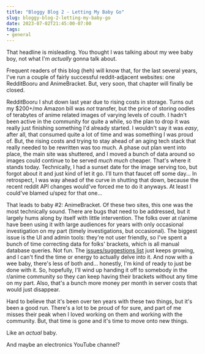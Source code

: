 ```yaml
---
title: "Bloggy Blog 2 - Letting My Baby Go"
slug: bloggy-blog-2-letting-my-baby-go
date: 2023-07-02T21:45:00-07:00
tags:
- general
---
```

That headline is misleading. You thought I was talking about my wee baby boy, not what I'm _actually_ gonna talk about.

Frequent readers of this blog (heh) will know that, for the last several years, I've run a couple of fairly successful reddit-adjacent websites: one RedditBooru and AnimeBracket. But, very soon, that chapter will finally be closed.

RedditBooru I shut down last year due to rising costs in storage. Turns out my $200+/mo Amazon bill was _not_ transfer, but the price of storing oodles of terabytes of anime related images of varying levels of couth. I hadn't been active in the community for quite a while, so the plan to drop it was really just finishing something I'd already started. I wouldn't say it was _easy_, after all, that consumed quite a lot of time and was something I was proud of. But, the rising costs and trying to stay ahead of an aging tech stack that really needed to be rewritten was too much. A phase out plan went into place, the main site was shuttered, and I moved a bunch of data around so images could continue to be served _much much_ cheaper. That's where it stands today. Technically, I had a sunset date for the image serving too, but forgot about it and just kind of let it go. I'll turn that faucet off some day... In retrospect, I was way ahead of the curve in shutting that down, because the recent reddit API changes would've forced me to do it anyways. At least I could've blamed u/spez for that one...

That leads to baby #2: AnimeBracket. Of these two sites, this one was the most technically sound. There are bugs that need to be addressed, but it largely hums along by itself with little intervention. The folks over at r/anime have been using it with large audiences for years with only occasional investigation on my part (timely investigations, but occasional). The biggest issue is the UI and admin tools: they're not user friendly, so I've spent a bunch of time correcting data for folks' brackets, which is all manual database queries. Not fun. The [issues/suggestions list](https://github.com/dxprog/anime-bracket/issues) just keeps growing, and I can't find the time or energy to actually delve into it. And now with a wee baby, there's less of both and... honestly, I'm kind of ready to just be done with it. So, hopefully, I'll wind up handing it off to somebody in the r/anime community so they can keep having their brackets without any time on my part. Also, that's a bunch more money per month in server costs that would just disappear.

Hard to believe that it's been over ten years with these two things, but it's been a good run. There's a lot to be proud of for sure, and part of me misses their peak when I loved working on them and working with the community. But, that time is gone and it's time to move onto new things.

Like an _actual_ baby.

And maybe an electronics YouTube channel?
